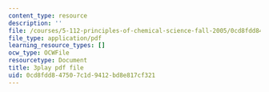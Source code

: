 ```yaml
---
content_type: resource
description: ''
file: /courses/5-112-principles-of-chemical-science-fall-2005/0cd8fdd847507c1d9412bd8e817cf321_YpkKYmQBwY.pdf
file_type: application/pdf
learning_resource_types: []
ocw_type: OCWFile
resourcetype: Document
title: 3play pdf file
uid: 0cd8fdd8-4750-7c1d-9412-bd8e817cf321
---
```

